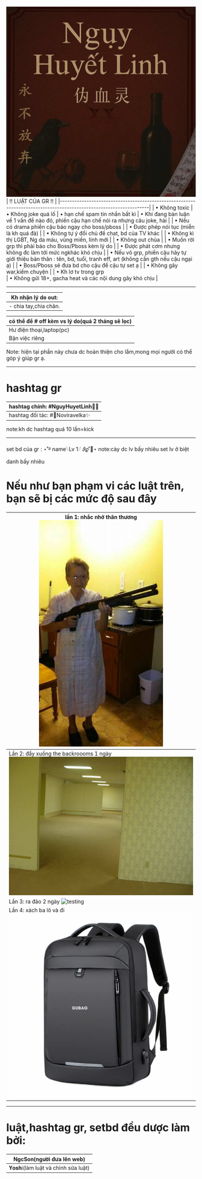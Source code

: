 ![testing](Images/Messenger_creation_759368050044794.jpeg)
| !! LUẬT CỦA GR !!                                                                                                 |
|-------------------------------------------------------------------------------------------------------------------|
| • Không toxic
| • Không joke quá lố 
| • hạn chế spam tin nhắn bất kì 
| • Khi đang bàn luận về 1 vấn đề nào đó, phiền cậu hạn chế nói ra nhưng câu joke, hài                              |
| • Nếu có drama phiền cậu báo ngay cho boss/pboss                                                                  |
| • Được phép nói tục (miễn là kh quá đà)                                                                               |
| • Không tự ý đổi chủ đề chat, bd của TV khác                                                                      |
| • Không kì thị LGBT, Ng da màu, vùng miền, lính mới                                                               |
| • Không out chùa                                                                                                  |
| • Muốn rời grp thì phải báo cho Boss/Pboss kèm lý do                                                              |
| • Được phát cơm nhưng không đc làm tới mức ngkhác khó chịu                                                        |
| • Nếu vô grp, phiền cậu hãy tự giới thiệu bản thân : tên, bd, tuổi, tranh eff, art (không cần gth nếu cậu ngại ạ) |
| • Boss/Pboss sẽ đưa bd cho cậu để cậu tự set ạ                                                                    |
| • Không gây war,kiếm chuyện                                                                                      |
| • Kh lơ tv trong grp  
| • Không gửi 18+, gacha heat và các nội dung gây khó chịu                                                          |

-------------------------------------------



|Kh nhận lý do out:|
|------------------------------|
|- chia tay,chia chân.         |


|có thể để # off kèm vs lý do(quá 2 tháng sẽ lọc)|
|------------------|
|Hư điện thoại,laptop(pc)|
|Bận việc riêng|

Note: hiện tại phần này chưa dc hoàn thiện cho lắm,mong mọi người có thể góp ý giúp gr ạ.



--------------------------------------------

# hashtag gr

|hashtag chính: #NguyHuyetLinh🥀🍷|
|-------------------------------|
|hashtag đối tác:  #💫Noviravelka✨|

note:kh dc hashtag quá 10 lần=kick

------------------------------------

 set bd của gr : ⋆˚࿔ name𓆩Lv 1𓆪 𝜗𝜚˚🐧⋆
 note:cày dc lv bấy nhiêu set lv ở biệt danh bấy nhiêu 

# Nếu như bạn phạm vi các luật trên, bạn sẽ bị các mức độ sau đây 
| lần 1: nhắc nhở thân thương ![hài vl](Images/received_1477822670037586.jpeg)                                                |
|--------------------------------------------------------------------------|
| Lần 2: đẩy xuống the backroooms 1 ngày ![testing](Images/Messenger_creation_676146122152391.jpeg) |
| Lần 3: ra đảo 2 ngày ![testing](https://i.imgur.com/DFpeu.jpg)           |
| Lần 4: xách ba lô và đi ![balo](Images/Messenger_creation_1281565777050706.jpeg)                                    |

---------------------------------------

# luật,hashtag gr, setbd đều dược làm bởi:

| NgcSon(người đưa lên web)|
|-----------------------------------|
| 𝐘𝐨𝐬𝐡i(làm luật và chỉnh sửa luật)|
